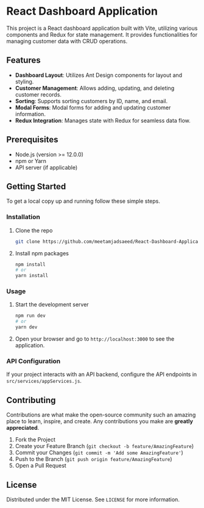 # React Dashboard Application

This project is a React dashboard application built with Vite, utilizing various components and Redux for state management. It provides functionalities for managing customer data with CRUD operations.

## Features

- **Dashboard Layout**: Utilizes Ant Design components for layout and styling.
- **Customer Management**: Allows adding, updating, and deleting customer records.
- **Sorting**: Supports sorting customers by ID, name, and email.
- **Modal Forms**: Modal forms for adding and updating customer information.
- **Redux Integration**: Manages state with Redux for seamless data flow.

## Prerequisites

- Node.js (version >= 12.0.0)
- npm or Yarn
- API server (if applicable)

## Getting Started

To get a local copy up and running follow these simple steps.

### Installation

1. Clone the repo
   ```sh
   git clone https://github.com/meetamjadsaeed/React-Dashboard-Application.git
   ```
2. Install npm packages
   ```sh
   npm install
   # or
   yarn install
   ```

### Usage

1. Start the development server
   ```sh
   npm run dev
   # or
   yarn dev
   ```
2. Open your browser and go to `http://localhost:3000` to see the application.

### API Configuration

If your project interacts with an API backend, configure the API endpoints in `src/services/appServices.js`.

## Contributing

Contributions are what make the open-source community such an amazing place to learn, inspire, and create. Any contributions you make are **greatly appreciated**.

1. Fork the Project
2. Create your Feature Branch (`git checkout -b feature/AmazingFeature`)
3. Commit your Changes (`git commit -m 'Add some AmazingFeature'`)
4. Push to the Branch (`git push origin feature/AmazingFeature`)
5. Open a Pull Request

## License

Distributed under the MIT License. See `LICENSE` for more information.

